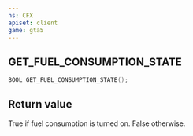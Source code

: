 ```yaml
---
ns: CFX
apiset: client
game: gta5
---
```

## GET_FUEL_CONSUMPTION_STATE

```c
BOOL GET_FUEL_CONSUMPTION_STATE();
```

## Return value
True if fuel consumption is turned on. False otherwise.
